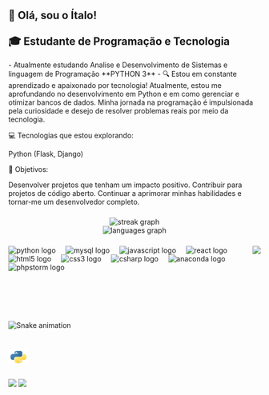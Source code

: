 <h2 align="left">👋 Olá, sou o Ítalo!<br><br>🎓 Estudante de Programação e Tecnologia</h2>
- Atualmente estudando Analise e Desenvolvimento de Sistemas e linguagem de Programação **PYTHON 3** 
- 🔍 Estou em constante aprendizado e apaixonado por tecnologia! Atualmente, estou me aprofundando no desenvolvimento em Python e em como gerenciar e otimizar bancos de dados. Minha jornada na programação é impulsionada pela curiosidade e desejo de resolver problemas reais por meio da tecnologia.

💻 Tecnologias que estou explorando:

Python (Flask, Django)

🌱 Objetivos:

Desenvolver projetos que tenham um impacto positivo.
Contribuir para projetos de código aberto.
Continuar a aprimorar minhas habilidades e tornar-me um desenvolvedor completo.
###

<div align="center">
  <img src="https://streak-stats.demolab.com?user=TATHORbr&locale=en&mode=daily&theme=dracula&hide_border=false&border_radius=5" height="150" alt="streak graph" /> <br>
  <img src="https://github-readme-stats.vercel.app/api/top-langs?username=TATHORbr&locale=en&hide_title=false&layout=compact&card_width=320&langs_count=5&theme=dracula&hide_border=false" height="150" alt="languages graph"  />
</div>

###

<img align="right" height="150" src="https://media0.giphy.com/media/v1.Y2lkPTc5MGI3NjExMXlqdHBta21pbXZpMzkzZzk5MGtkZDRjNXU2bmF2aXFsY292enZ0dyZlcD12MV9pbnRlcm5hbF9naWZfYnlfaWQmY3Q9Zw/bGgsc5mWoryfgKBx1u/giphy.webp"  />

###

<div align="left">
  <img src="https://cdn.jsdelivr.net/gh/devicons/devicon/icons/python/python-original.svg" height="30" alt="python logo"  />
  <img width="12" />
  <img src="https://cdn.jsdelivr.net/gh/devicons/devicon/icons/mysql/mysql-original.svg" height="30" alt="mysql logo"  />
  <img width="12" />
  <img src="https://cdn.jsdelivr.net/gh/devicons/devicon/icons/javascript/javascript-original.svg" height="30" alt="javascript logo"  />
  <img width="12" />
  <img src="https://cdn.jsdelivr.net/gh/devicons/devicon/icons/react/react-original.svg" height="30" alt="react logo"  />
  <img width="12" />
  <img src="https://cdn.jsdelivr.net/gh/devicons/devicon/icons/html5/html5-original.svg" height="30" alt="html5 logo"  />
  <img width="12" />
  <img src="https://cdn.jsdelivr.net/gh/devicons/devicon/icons/css3/css3-original.svg" height="30" alt="css3 logo"  />
  <img width="12" />
  <img src="https://cdn.jsdelivr.net/gh/devicons/devicon/icons/csharp/csharp-original.svg" height="30" alt="csharp logo"  />
  <img width="12" />
  <img src="https://cdn.jsdelivr.net/gh/devicons/devicon/icons/anaconda/anaconda-original.svg" height="30" alt="anaconda logo"  />
  <img width="12" />
  <img src="https://cdn.jsdelivr.net/gh/devicons/devicon/icons/phpstorm/phpstorm-original.svg" height="30" alt="phpstorm logo"  />
</div>

###

<br clear="both">

<img src="https://raw.githubusercontent.com/TATHORbr/TATHORbr/output/snake.svg" alt="Snake animation" />

###

 <div style="display: inline_block"><br>
  <img align="center" alt="Rafa-Python" height="30" width="40" src="https://raw.githubusercontent.com/devicons/devicon/master/icons/python/python-original.svg">
</div>
 
 ##
 
  <a href="https://instagram.com/italotato" target="_blank"><img src="https://img.shields.io/badge/-Instagram-%23E4405F?style=for-the-badge&logo=instagram&logoColor=white" target="_blank"></a>
    <a href="https://www.linkedin.com/in/italo-lucas-molino-160112230" target="_blank"><img src="https://img.shields.io/badge/LinkedIn-0077B5?style=for-the-badge&logo=linkedin&logoColor=white" target="_blank"></a>
